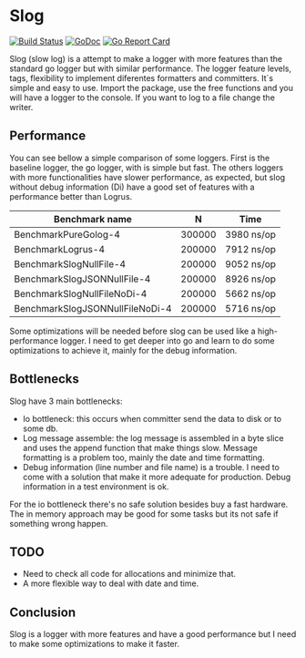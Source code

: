 # Slog

[![Build Status](https://travis-ci.org/fcavani/log.svg?branch=master)](https://travis-ci.org/fcavani/slog) [![GoDoc](https://godoc.org/github.com/fcavani/log?status.svg)](https://godoc.org/github.com/fcavani/slog)
[![Go Report Card](https://goreportcard.com/badge/github.com/fcavani/slog)](https://goreportcard.com/report/github.com/fcavani/slog)

Slog (slow log) is a attempt to make a logger with more features than the standard go logger
but with similar performance. The logger feature levels, tags, flexibility to
implement diferentes formatters and committers. It´s simple and easy to
use. Import the package, use the free functions and you will have a logger
to the console. If you want to log to a file change the writer.

## Performance

You can see bellow a simple comparison of some loggers.
First is the baseline logger, the go logger, with is simple but fast.
The others loggers with more functionalities have slower performance,
as expected, but slog without debug information (Di) have a good set of features
with a performance better than Logrus.

| Benchmark name | N | Time |
|--------------------|-------|----------|
|BenchmarkPureGolog-4|300000|3980 ns/op|
|BenchmarkLogrus-4|200000|7912 ns/op|
|BenchmarkSlogNullFile-4|200000|9052 ns/op|
|BenchmarkSlogJSONNullFile-4|200000|8926 ns/op|
|BenchmarkSlogNullFileNoDi-4|200000|5662 ns/op|
|BenchmarkSlogJSONNullFileNoDi-4|200000|5716 ns/op|

Some optimizations will be needed before slog can be used like a
high-performance logger. I need to get deeper into go and learn
to do some optimizations to achieve it, mainly for the debug information.

## Bottlenecks

Slog have 3 main bottlenecks:

- Io bottleneck: this occurs when committer send the data to disk or to some db.
- Log message assemble: the log message is assembled in a byte slice and uses the append
function that make things slow. Message formatting is a problem too, mainly the
date and time formatting.
- Debug information (line number and file name) is a trouble. I need to come with
a solution that make it more adequate for production. Debug information in
a test environment is ok.

For the io bottleneck there's no safe solution besides buy a fast hardware. The
in memory approach may be good for some tasks but its not safe if something
wrong happen.

## TODO

- Need to check all code for allocations and minimize that.
- A more flexible way to deal with date and time.

## Conclusion

Slog is a logger with more features and have a good performance but I need
to make some optimizations to make it faster.
